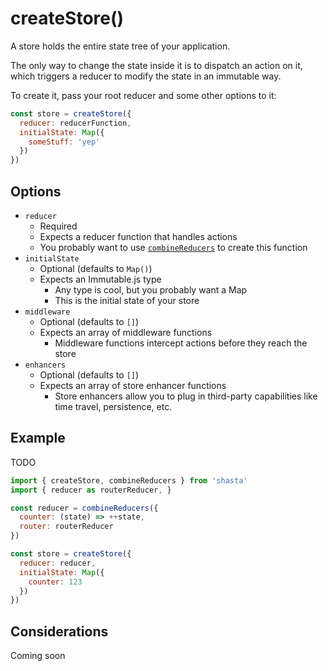# createStore()

A store holds the entire state tree of your application.

The only way to change the state inside it is to dispatch an action on it, which triggers a reducer to modify the state in an immutable way.

To create it, pass your root reducer and some other options to it:

```js
const store = createStore({
  reducer: reducerFunction,
  initialState: Map({
    someStuff: 'yep'
  })
})
```

## Options

- `reducer`
  - Required
  - Expects a reducer function that handles actions
  - You probably want to use [`combineReducers`](docs/combineReducers.md) to create this function
- `initialState`
  - Optional (defaults to `Map()`)
  - Expects an Immutable.js type
    - Any type is cool, but you probably want a Map
    - This is the initial state of your store
- `middleware`
  - Optional (defaults to `[]`)
  - Expects an array of middleware functions
    - Middleware functions intercept actions before they reach the store
- `enhancers`
  - Optional (defaults to `[]`)
  - Expects an array of store enhancer functions
    - Store enhancers allow you to plug in third-party capabilities like time travel, persistence, etc.

## Example

TODO

```js
import { createStore, combineReducers } from 'shasta'
import { reducer as routerReducer, }

const reducer = combineReducers({
  counter: (state) => ++state,
  router: routerReducer
})

const store = createStore({
  reducer: reducer,
  initialState: Map({
    counter: 123
  })
})
```

## Considerations

Coming soon
